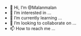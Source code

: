 - 👋 Hi, I’m @Malanmalan
- 👀 I’m interested in ...
- 🌱 I’m currently learning ...
- 💞️ I’m looking to collaborate on ...
- 📫 How to reach me ...

<!---
Malanmalan/Malanmalan is a ✨ special ✨ repository because its `README.md` (this file) appears on your GitHub profile.
You can click the Preview link to take a look at your changes.
--->
